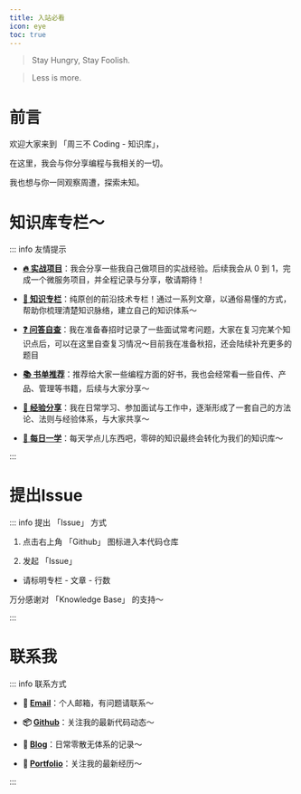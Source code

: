 ```yaml
---
title: 入站必看
icon: eye
toc: true
---
```


> Stay Hungry, Stay Foolish.

> Less is more.

<!-- > Tycho - 希腊语译为观察者，寓意科学、观察、探索与勇气。 -->


# 前言

欢迎大家来到 「周三不 Coding - 知识库」，

在这里，我会与你分享编程与我相关的一切。

我也想与你一同观察周遭，探索未知。

# 知识库专栏～

::: info 友情提示

- **[🔥 实战项目](./projects/gpt-terminal)**：我会分享一些我自己做项目的实战经验。后续我会从 0 到 1，完成一个微服务项目，并全程记录与分享，敬请期待！

- **[🚀 知识专栏](./knowledge-column/microservice)**：纯原创的前沿技术专栏！通过一系列文章，以通俗易懂的方式，帮助你梳理清楚知识脉络，建立自己的知识体系～

- **[❓ 问答自查](./qa-column)**：我在准备春招时记录了一些面试常考问题，大家在复习完某个知识点后，可以在这里自查复习情况～目前我在准备秋招，还会陆续补充更多的题目

<!-- - **[📒 学习笔记](./learning-notes)**：我在日常学习的过程中，记录了许多学习笔记，分享给大家～ -->

- **[📚 书单推荐](./book-recommendations)**：推荐给大家一些编程方面的好书，我也会经常看一些自传、产品、管理等书籍，后续与大家分享～

- **[💫 经验分享](./experiences)**：我在日常学习、参加面试与工作中，逐渐形成了一套自己的方法论、法则与经验体系，与大家共享～

- **[📑 每日一学](./learning-everyday)**：每天学点儿东西吧，零碎的知识最终会转化为我们的知识库～

<!-- - **[📖 每月一读](./reading-everyday)**：每月一起读一本书吧，潜移默化中提升自己～ -->

:::

# 提出Issue

::: info 提出 「Issue」 方式

1. 点击右上角 「Github」 图标进入本代码仓库

2. 发起 「Issue」

  - 请标明专栏 - 文章 - 行数

万分感谢对 「Knowledge Base」 的支持～

:::

# 联系我

::: info 联系方式

- **📮 [Email](mailto:ltyzzz2000@163.com)**：个人邮箱，有问题请联系～

- **📦 [Github](https://github.com/ltyzzzxxx)**：关注我的最新代码动态～

- **📖 [Blog](https://ltyzzzxxx.github.io/)**：日常零散无体系的记录～

- **🔗 [Portfolio](https://ltyzzz.com/)**：关注我的最新经历～

:::